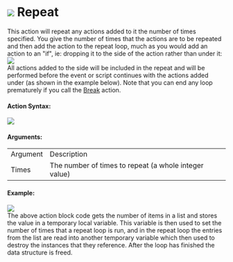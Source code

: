 #  ![](https://gms.magecorn.com/Manual/assets/Images/Scripting_Reference/Drag_And_Drop/Reference/Loops/i_Loops_Repeat.png) Repeat

This action will repeat any actions added to it the number of times
specified. You give the number of times that the actions are to be
repeated and then add the action to the repeat loop, much as you would
add an action to an "if", ie: dropping it to the side of the action
rather than under it:  
![](https://gms.magecorn.com/Manual/assets/Images/Scripting_Reference/Drag_And_Drop/Reference/Loops/Repeat_Drop.png)  
All actions added to the side will be included in the repeat and will be
performed before the event or script continues with the actions added
under (as shown in the example below). Note that you can end any loop
prematurely if you call the [Break](Break) action.

#### Action Syntax:

  
![](https://gms.magecorn.com/Manual/assets/Images/Scripting_Reference/Drag_And_Drop/Reference/Loops/a_Loops_Repeat.png)  

#### Arguments:

|          |                                                       |
|----------|-------------------------------------------------------|
| Argument | Description                                           |
| Times    | The number of times to repeat (a whole integer value) |

#### Example:

  
![](https://gms.magecorn.com/Manual/assets/Images/Scripting_Reference/Drag_And_Drop/Reference/Loops/e_Loops_Repeat.png)  
The above action block code gets the number of items in a list and
stores the value in a temporary local variable. This variable is then
used to set the number of times that a repeat loop is run, and in the
repeat loop the entries from the list are read into another temporary
variable which then used to destroy the instances that they reference.
After the loop has finished the data structure is freed.
